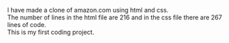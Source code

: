 I have made a clone of amazon.com using html and css.<br> The number of lines in the html file are 216 and in the css file there are 267 lines of code. <br> This is my first coding project.
